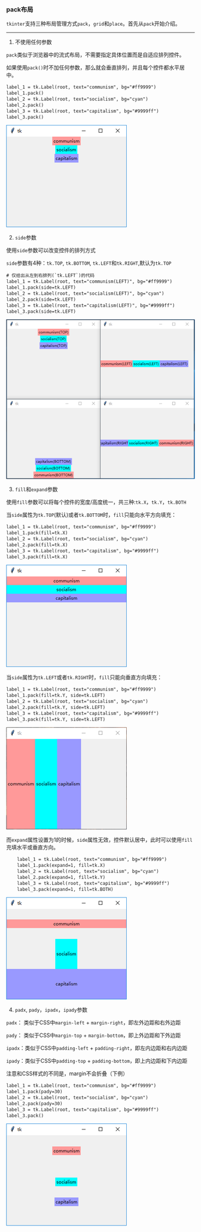### pack布局

`tkinter`支持三种布局管理方式`pack`，`grid`和`place`。首先从`pack`开始介绍。

---------------------

1. 不使用任何参数

`pack`类似于浏览器中的流式布局，不需要指定具体位置而是自适应排列控件。

如果使用`pack()`时不加任何参数，那么就会垂直排列，并且每个控件都水平居中。

    label_1 = tk.Label(root, text="communism", bg="#ff9999")
    label_1.pack()
    label_2 = tk.Label(root, text="socialism", bg="cyan")
    label_2.pack()
    label_3 = tk.Label(root, text="capitalism", bg="#9999ff")
    label_3.pack()

![](static/d2b9da6d207cdd35b48e27d39708eb77.png)


2. `side`参数

使用`side`参数可以改变控件的排列方式

`side`参数有4种：`tk.TOP`, `tk.BOTTOM`, `tk.LEFT`和`tk.RIGHT`,默认为`tk.TOP`

    # 仅给出从左到右排列(`tk.LEFT`)的代码
    label_1 = tk.Label(root, text="communism(LEFT)", bg="#ff9999")
    label_1.pack(side=tk.LEFT)
    label_2 = tk.Label(root, text="socialism(LEFT)", bg="cyan")
    label_2.pack(side=tk.LEFT)
    label_3 = tk.Label(root, text="capitalism(LEFT)", bg="#9999ff")
    label_3.pack(side=tk.LEFT)
    
![](static/defb494020769e29640c40d95bc0a06e.png)

3. `fill`和`expand`参数

使用`fill`参数可以将每个控件的宽度/高度统一，共三种:`tk.X`，`tk.Y`，`tk.BOTH`

当`side`属性为`tk.TOP`(默认)或者`tk.BOTTOM`时，`fill`只能向水平方向填充：

    label_1 = tk.Label(root, text="communism", bg="#ff9999")
    label_1.pack(fill=tk.X)
    label_2 = tk.Label(root, text="socialism", bg="cyan")
    label_2.pack(fill=tk.X)
    label_3 = tk.Label(root, text="capitalism", bg="#9999ff")
    label_3.pack(fill=tk.X)

![](static/459007b6ab6ad5127cdf7b7822dab9bf.png)

当`side`属性为`tk.LEFT`或者`tk.RIGHT`时，`fill`只能向垂直方向填充：

    label_1 = tk.Label(root, text="communism", bg="#ff9999")
    label_1.pack(fill=tk.Y, side=tk.LEFT)
    label_2 = tk.Label(root, text="socialism", bg="cyan")
    label_2.pack(fill=tk.Y, side=tk.LEFT)
    label_3 = tk.Label(root, text="capitalism", bg="#9999ff")
    label_3.pack(fill=tk.Y, side=tk.LEFT)

![](static/982e1c0cac5d908e9d179e505c06e23d.png)

而`expand`属性设置为1的时候，`side`属性无效，控件默认居中，此时可以使用`fill`充填水平或垂直方向。

        label_1 = tk.Label(root, text="communism", bg="#ff9999")
        label_1.pack(expand=1, fill=tk.X)
        label_2 = tk.Label(root, text="socialism", bg="cyan")
        label_2.pack(expand=1, fill=tk.Y)
        label_3 = tk.Label(root, text="capitalism", bg="#9999ff")
        label_3.pack(expand=1, fill=tk.BOTH)
        
![](static/d5502512b7e9fea0e90097fcda23540d.png)


4. `padx`, `pady`，`ipadx`，`ipady`参数

`padx`： 类似于CSS中`margin-left` +  `margin-right`，即左外边距和右外边距

`pady`： 类似于CSS中`margin-top` + `margin-bottom`，即上外边距和下外边距

`ipadx`：类似于CSS中`padding-left` + `padding-right`，即左内边距和右内边距

`ipady`：类似于CSS中`padding-top` + `padding-bottom`，即上内边距和下内边距

注意和CSS样式的不同是，margin不会折叠（下例）

    label_1 = tk.Label(root, text="communism", bg="#ff9999")
    label_1.pack(pady=30)
    label_2 = tk.Label(root, text="socialism", bg="cyan")
    label_2.pack(pady=30)
    label_3 = tk.Label(root, text="capitalism", bg="#9999ff")
    label_3.pack()
    
![](static/50f1c0aa00ccdd1ab19c9b3147f70481.png)






